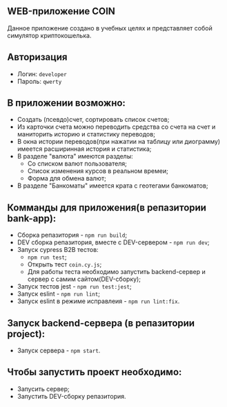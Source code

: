## WEB-приложение COIN

Данное приложение создано в учебных целях и представляет собой симулятор криптокошелька.

## Авторизация
  * Логин: `developer`
  * Пароль: `qwerty`

## В приложении возможно:
- Создать (псевдо)счет, сортировать список счетов;
- Из карточки счета можно переводить средства со счета на счет и маниторить историю и статистику переводов;
- В окна истории переводов(при нажатии на таблицу или диограмму) имеется расширинная история и статистика;
- В разделе "валюта" имеются разделы:
  - Со списком валют пользователя;
  - Список изменения курсов в реальном времеи;
  - Форма для обмена валют;
- В разделе "Банкоматы" имеется крата с геотегами банкоматов;

## Комманды для приложения(в репазитории bank-app):
 - Сборка репазитория - `npm run build`;
 - DEV сборка  репазитория, вместе с DEV-сервером - `npm run dev`;
 - Запуск cypress B2B тестов:
   - `npm run test`;
   - Открыть тест `coin.cy.js`;
   - Для работы теста необходимо запустить backend-сервер и cервер с самим сайтом(DEV-сборку);
 - Запуск тестов jest - `npm run test:jest`;
 - Запуск eslint - `npm run lint`;
 - Запуск eslint в режиме исправлеия - `npm run lint:fix`.

## Запуск backend-сервера (в репазитории project):
  - Запуск сервера - `npm start`.
  
## Чтобы запустить проект необходимо:
  - Запусить сервер;
  - Запустить DEV-сборку репазитория.

